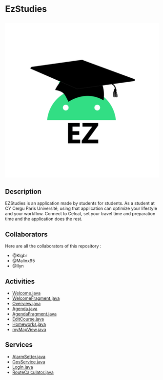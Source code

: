 # EzStudies

![logo](./app/src/main/res/drawable/logo.png)
------
## Description

EZStudies is an application made by students for students. As a student at CY Cergu Paris Université, using that application can optimize your lifestyle and your workflow. Connect to Celcat, set your travel time and preparation time and the application does the rest.

## Collaborators

Here are all the collaborators of this repository :
- @Klgbr
- @Malinx95
- @IIyn

## Activities

- [Welcome.java](./app/src/main/java/com/ezstudies/app/activities/Agenda.java)
- [WelcomeFragment.java ](./app/src/main/java/com/ezstudies/app/activities/WelcomeFragment.java)
- [Overview.java](./app/src/main/java/com/ezstudies/app/activities/Overview.java)
- [Agenda.java](./app/src/main/java/com/ezstudies/app/activities/Agenda.java)
- [AgendaFragment.java](./app/src/main/java/com/ezstudies/app/activities/AgendaFragment.java)
- [EditCourse.java](./app/src/main/java/com/ezstudies/app/activities/EditCourse.java)
- [Homeworks.java ](./app/src/main/java/com/ezstudies/app/activities/Homeworks.java )
- [myMapView.java](./app/src/main/java/com/ezstudies/app/activities/myMapView.java)

## Services

- [AlarmSetter.java](./app/src/main/java/com/ezstudies/app/services/AlarmSetter.java)
- [GpsService.java](./app/src/main/java/com/ezstudies/app/services/GpsService.java)
- [Login.java](./app/src/main/java/com/ezstudies/app/services/Login.java)
- [RouteCalculator.java](./app/src/main/java/com/ezstudies/app/services/RouteCalculator.java)
